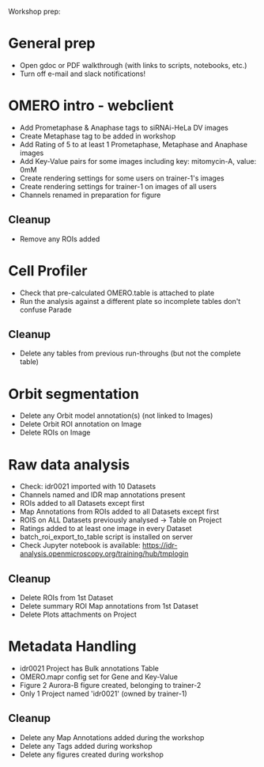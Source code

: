 
Workshop prep:

General prep
============

 - Open gdoc or PDF walkthrough (with links to scripts, notebooks, etc.)
 - Turn off e-mail and slack notifications!


OMERO intro - webclient
=======================

 - Add Prometaphase & Anaphase tags to siRNAi-HeLa DV images
 - Create Metaphase tag to be added in workshop
 - Add Rating of 5 to at least 1 Prometaphase, Metaphase and Anaphase images
 - Add Key-Value pairs for some images including key: mitomycin-A, value: 0mM
 - Create rendering settings for some users on trainer-1's images
 - Create rendering settings for trainer-1 on images of all users
 - Channels renamed in preparation for figure

Cleanup
-------

 - Remove any ROIs added


Cell Profiler
=============

 - Check that pre-calculated OMERO.table is attached to plate
 - Run the analysis against a different plate so incomplete tables don't confuse Parade

Cleanup
-------

 - Delete any tables from previous run-throughs (but not the complete table)


Orbit segmentation
==================

 - Delete any Orbit model annotation(s) (not linked to Images)
 - Delete Orbit ROI annotation on Image
 - Delete ROIs on Image


Raw data analysis
=================

 - Check: idr0021 imported with 10 Datasets
 - Channels named and IDR map annotations present
 - ROIs added to all Datasets except first
 - Map Annotations from ROIs added to all Datasets except first
 - ROIS on ALL Datasets previously analysed -> Table on Project
 - Ratings added to at least one image in every Dataset
 - batch_roi_export_to_table script is installed on server
 - Check Jupyter notebook is available: https://idr-analysis.openmicroscopy.org/training/hub/tmplogin

Cleanup
-------

 - Delete ROIs from 1st Dataset
 - Delete summary ROI Map annotations from 1st Dataset
 - Delete Plots attachments on Project


Metadata Handling
=================

 - idr0021 Project has Bulk annotations Table
 - OMERO.mapr config set for Gene and Key-Value
 - Figure 2 Aurora-B figure created, belonging to trainer-2
 - Only 1 Project named 'idr0021' (owned by trainer-1)


Cleanup
-------

 - Delete any Map Annotations added during the workshop
 - Delete any Tags added during workshop
 - Delete any figures created during workshop
